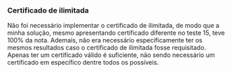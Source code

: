 ### Certificado de ilimitada
Não foi necessário implementar o certificado de ilimitada, de modo que a minha solução, mesmo apresentando certificado diferente no teste 15, teve 100% da nota. Ademais, não era necessário especificamente ter os mesmos resultados caso o certificado de ilimitada fosse requisitado. Apenas ter um certificado válido é suficiente, não sendo necessário um certificado em específico dentre todos os possíveis.